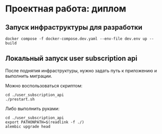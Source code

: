 # Проектная работа: диплом
## Запуск инфраструктуры для разработки
```shell
docker compose -f docker-compose.dev.yaml --env-file dev.env up --build
```

## Локальный запуск user subscription api
После поднятия инфраструктуры, нужно задать путь к приложению
и выполнить миграции.

Можно воспользоваться скриптом:
```shell
cd ./user_subscription_api
./prestart.sh
```
Либо выполнить руками:
```shell
cd ./user_subscription_api
export PATHONPATH=$(readlink -f ./)
alembic upgrade head
```

